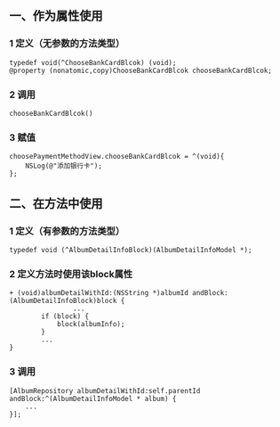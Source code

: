 ## 一、作为属性使用

### 1 定义（无参数的方法类型）

```objc
typedef void(^ChooseBankCardBlcok) (void);
@property (nonatomic,copy)ChooseBankCardBlcok chooseBankCardBlcok;
```

### 2 调用

```
chooseBankCardBlcok()
```

### 3 赋值

```objc
choosePaymentMethodView.chooseBankCardBlcok = ^(void){
	NSLog(@"添加银行卡");
};
```

## 二、在方法中使用 

### 1 定义（有参数的方法类型）

```objc
typedef void (^AlbumDetailInfoBlock)(AlbumDetailInfoModel *);
```

### 2 定义方法时使用该block属性

```objc
+ (void)albumDetailWithId:(NSString *)albumId andBlock:(AlbumDetailInfoBlock)block {
				...
        if (block) {
            block(albumInfo);
        }
        ...
}
```

### 3 调用

``` objc
[AlbumRepository albumDetailWithId:self.parentId andBlock:^(AlbumDetailInfoModel * album) {
	...                
}];
```

